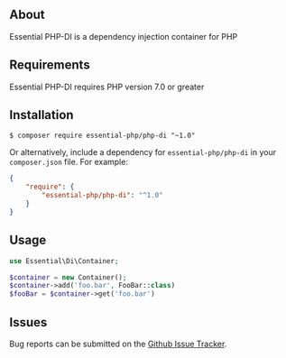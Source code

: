 About
-----

Essential PHP-DI is a dependency injection container for PHP

Requirements
------------

Essential PHP-DI requires PHP version 7.0 or greater

Installation
------------

    $ composer require essential-php/php-di "~1.0"
    
Or alternatively, include a dependency for `essential-php/php-di` in your `composer.json` file. For example:

```json
{
    "require": {
        "essential-php/php-di": "^1.0"
    }
}
```
    
Usage
-----

```php
use Essential\Di\Container;

$container = new Container();
$container->add('foo.bar', FooBar::class)
$fooBar = $container->get('foo.bar')
```

Issues
------

Bug reports can be submitted on the [Github Issue Tracker](https://github.com/essential-php/php-di/issues).
